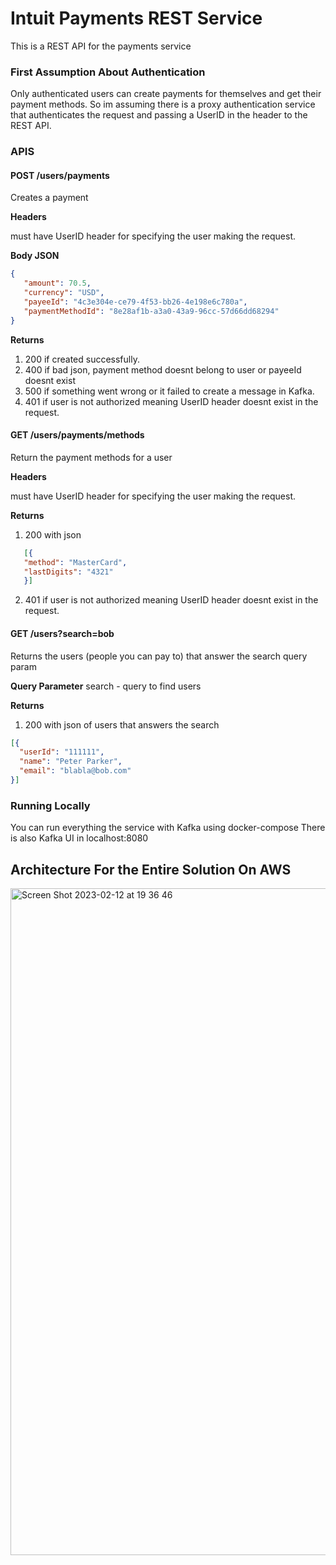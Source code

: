 # Intuit Payments REST Service

This is a REST API for the payments service

### First Assumption About Authentication
Only authenticated users can create payments for themselves and get their payment methods.
So im assuming there is a proxy authentication service that authenticates the request and passing a UserID in the header to the REST API.

### APIS

#### POST /users/payments
Creates a payment

**Headers**

must have UserID header for specifying the user making the request.

**Body JSON**
```json
{
   "amount": 70.5,
   "currency": "USD",
   "payeeId": "4c3e304e-ce79-4f53-bb26-4e198e6c780a",
   "paymentMethodId": "8e28af1b-a3a0-43a9-96cc-57d66dd68294"
}
```

**Returns**
1. 200 if created successfully.
2. 400 if bad json, payment method doesnt belong to user or payeeId doesnt exist
3. 500 if something went wrong or it failed to create a message in Kafka.
4. 401 if user is not authorized meaning UserID header doesnt exist in the request.


#### GET /users/payments/methods
Return the payment methods for a user

**Headers**

must have UserID header for specifying the user making the request.

**Returns**

1. 200 with json
```json
   [{
   "method": "MasterCard",
   "lastDigits": "4321"
   }]
```
2. 401 if user is not authorized meaning UserID header doesnt exist in the request.


#### GET /users?search=bob
Returns the users (people you can pay to) that answer the search query param

**Query Parameter** search - query to find users

**Returns**
1. 200 with json of users that answers the search
```json
[{
  "userId": "111111", 
  "name": "Peter Parker",
  "email": "blabla@bob.com"
}]
```

### Running Locally
You can run everything the service with Kafka using docker-compose
There is also Kafka UI in localhost:8080

## Architecture For the Entire Solution On AWS
<img width="1067" alt="Screen Shot 2023-02-12 at 19 36 46" src="https://user-images.githubusercontent.com/87701000/218327290-fe9ccdca-75ba-4a38-9243-27c26fd87485.png">

